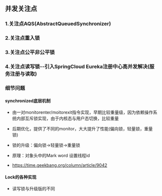 ## 并发关注点

### 1.关注点AQS(AbstractQueuedSynchronizer)

### 2.关注点重入锁

### 3.关注点公平非公平锁

### 4.关注点读写锁--引入SpringCloud Eureka注册中心高并发解决(服务注册与读取)


### 细节问题

#### synchronized底层机制

- 由一对monitorenter/moitorexit指令实现，早期比较重量级，因为依赖操作系统内部互斥锁实现，由于内核态与用户态切换，比较重量

- 后期优化，提供了不同的monitor，大大提升了性能(偏向锁，轻量锁，重量锁)

- 锁的升级：偏向锁->轻量锁->重量锁

- 原理：对象头中的Mark word 设置线程id

- https://time.geekbang.org/column/article/9042

#### Lock的各种实现

- 读写锁与升级版的不同